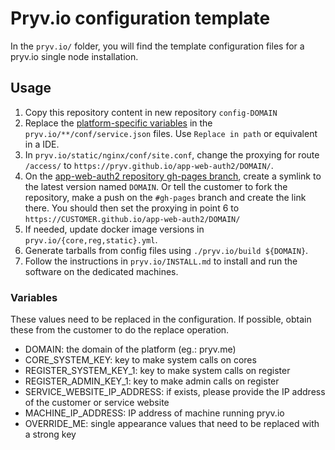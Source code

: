 # Pryv.io configuration template

In the `pryv.io/` folder, you will find the template configuration files for a pryv.io single node installation.
 
 
## Usage

1. Copy this repository content in new repository `config-DOMAIN`
2. Replace the [platform-specific variables](#variables) in the `pryv.io/**/conf/service.json` files. Use `Replace in path` or equivalent in a IDE.
6. In `pryv.io/static/nginx/conf/site.conf`, change the proxying for route `/access/` to `https://pryv.github.io/app-web-auth2/DOMAIN/`.
7. On the [app-web-auth2 repository gh-pages branch](https://github.com/pryv/app-web-auth2/), create a symlink to the latest version named `DOMAIN`. Or tell the customer to fork the repository, make a push on the `#gh-pages` branch and create the link there. You should then set the proxying in point 6 to `https://CUSTOMER.github.io/app-web-auth2/DOMAIN/`
8. If needed, update docker image versions in `pryv.io/{core,reg,static}.yml`.
9. Generate tarballs from config files using `./pryv.io/build ${DOMAIN}`.
10. Follow the instructions in `pryv.io/INSTALL.md` to install and run the software on the dedicated machines.

### Variables

These values need to be replaced in the configuration. If possible, obtain these from the customer to do the replace operation.

* DOMAIN: the domain of the platform (eg.: pryv.me)
* CORE_SYSTEM_KEY: key to make system calls on cores
* REGISTER_SYSTEM_KEY_1: key to make system calls on register
* REGISTER_ADMIN_KEY_1: key to make admin calls on register
* SERVICE_WEBSITE_IP_ADDRESS: if exists, please provide the IP address of the customer or service website
* MACHINE_IP_ADDRESS: IP address of machine running pryv.io
* OVERRIDE_ME: single appearance values that need to be replaced with a strong key
